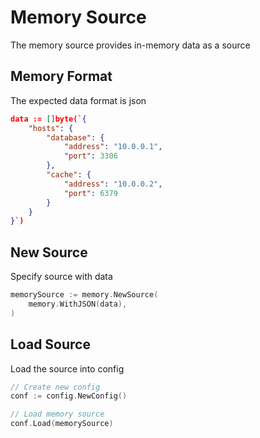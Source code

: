# Memory Source

The memory source provides in-memory data as a source

## Memory Format

The expected data format is json

```json
data := []byte(`{
    "hosts": {
        "database": {
            "address": "10.0.0.1",
            "port": 3306
        },
        "cache": {
            "address": "10.0.0.2",
            "port": 6379
        }
    }
}`)
```

## New Source

Specify source with data

```go
memorySource := memory.NewSource(
	memory.WithJSON(data),
)
```

## Load Source

Load the source into config

```go
// Create new config
conf := config.NewConfig()

// Load memory source
conf.Load(memorySource)
```
